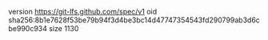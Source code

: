 version https://git-lfs.github.com/spec/v1
oid sha256:8b1e7628f53be79b94f3d4be3bc14d47747354543fd290799ab3d6cbe990c934
size 1130
